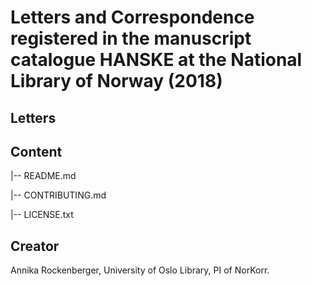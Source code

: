 # Letters and Correspondence registered in the manuscript catalogue HANSKE at the National Library of Norway (2018)

## Letters



## Content


|-- README.md

|-- CONTRIBUTING.md

|-- LICENSE.txt

## Creator

Annika Rockenberger, University of Oslo Library, PI of NorKorr.
